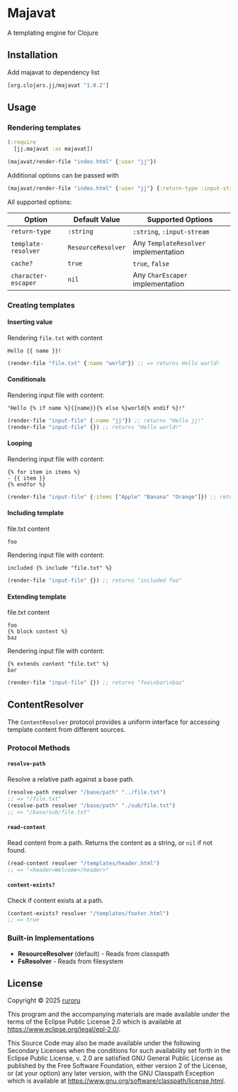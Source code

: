 # Majavat

A templating engine for Clojure

## Installation

Add majavat to dependency list

```clojure
[org.clojars.jj/majavat "1.0.2"]
```

## Usage

### Rendering templates

```clojure
(:require
  [jj.majavat :as majavat])

(majavat/render-file "index.html" {:user "jj"})
```

Additional options can be passed with

```clojure
(majavat/render-file "index.html" {:user "jj"} {:return-type :input-stream})
```

All supported options:

| Option              | Default Value      | Supported Options                     |
|---------------------|--------------------|---------------------------------------|
| `return-type`       | `:string`          | `:string`, `:input-stream`            |
| `template-resolver` | `ResourceResolver` | Any `TemplateResolver` implementation |
| `cache?`            | `true`             | `true`, `false`                       |
| `character-escaper` | `nil`              | Any `CharEscaper` implementation      |

### Creating templates

#### Inserting value

Rendering `file.txt` with content

```
Hello {{ name }}!
```

```clojure
(render-file "file.txt" {:name "world"}) ;; => returns Hello world!
```

#### Conditionals

Rendering input file with content:

```
"Hello {% if name %}{{name}}{% else %}world{% endif %}!"
```

```clojure
(render-file "input-file" {:name "jj"}) ;; returns "Hello jj!"
(render-file "input-file" {}) ;; returns "Hello world!"
```

#### Looping

Rendering input file with content:

```
{% for item in items %}
- {{ item }}
{% endfor %}
```

```clojure
(render-file "input-file" {:items ["Apple" "Banana" "Orange"]}) ;; returns "-Apple\n- Banana\n- Orange"
```

#### Including template

file.txt content

```
foo
```

Rendering input file with content:

```
included {% include "file.txt" %}
```

```clojure
(render-file "input-file" {}) ;; returns "included foo"
```

#### Extending template

file.txt content

```
foo
{% block content %}
baz
```

Rendering input file with content:

```
{% extends content "file.txt" %}
bar
```

```clojure
(render-file "input-file" {}) ;; returns "foo\nbar\nbaz"
```

## ContentResolver

The `ContentResolver` protocol provides a uniform interface for accessing template content from different sources.

### Protocol Methods

#### `resolve-path`

Resolve a relative path against a base path.

```clojure
(resolve-path resolver "/base/path" "../file.txt")
;; => "/file.txt"
(resolve-path resolver "/base/path" "./sub/file.txt")
;; => "/base/sub/file.txt"

```

#### `read-content`

Read content from a path. Returns the content as a string, or `nil` if not found.

```clojure
(read-content resolver "/templates/header.html")
;; => "<header>Welcome</header>"
```

#### `content-exists?`

Check if content exists at a path.

```clojure
(content-exists? resolver "/templates/footer.html")
;; => true
```

### Built-in Implementations

- **ResourceResolver** (default) - Reads from classpath
- **FsResolver** - Reads from filesystem

## License

Copyright © 2025 [ruroru](https://github.com/ruroru)

This program and the accompanying materials are made available under the
terms of the Eclipse Public License 2.0 which is available at
https://www.eclipse.org/legal/epl-2.0/.

This Source Code may also be made available under the following Secondary
Licenses when the conditions for such availability set forth in the Eclipse
Public License, v. 2.0 are satisfied GNU General Public License as published by
the Free Software Foundation, either version 2 of the License, or (at your
option) any later version, with the GNU Classpath Exception which is available
at https://www.gnu.org/software/classpath/license.html.

